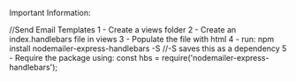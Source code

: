 Important Information:

//Send Email Templates
1 - Create a views folder
2 - Create an index.handlebars file in views
3 - Populate the file with html
4 - run: npm install nodemailer-express-handlebars -S //-S saves this as a dependency
5 - Require the package using: const hbs = require('nodemailer-express-handlebars');
